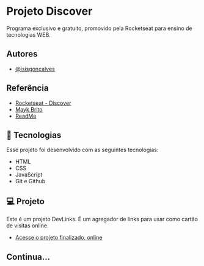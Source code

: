 
# Projeto Discover

Programa exclusivo e gratuito, promovido pela Rocketseat para ensino de tecnologias WEB.


## Autores

- [@isisgoncalves](https://www.github.com/isisgoncalves)


## Referência

 - [Rocketseat - Discover](https://www.rocketseat.com.br/discover)
 - [Mayk Brito](https://github.com/maykbrito)
 - [ReadMe](https://readme.so/pt)


## 🚀 Tecnologias

Esse projeto foi desenvolvido com as seguintes tecnologias:

- HTML
- CSS
- JavaScript
- Git e Github

## 💻 Projeto

Este é um projeto DevLinks. É um agregador de links para usar como cartão de visitas online.

- [Acesse o projeto finalizado, online](https://isisgoncalves.github.io/Projeto-Discover/)

## Continua...
